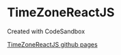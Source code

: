 # TimeZoneReactJS
Created with CodeSandbox

[TimeZoneReactJS github pages](https://emberhawk.github.io/TimeZoneReactJS/)
